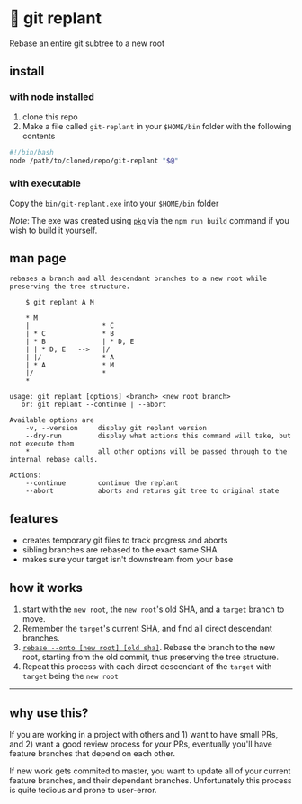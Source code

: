 # 🌱 git replant

Rebase an entire git subtree to a new root

## install

### with node installed
1. clone this repo
1. Make a file called `git-replant` in your `$HOME/bin` folder with the following contents

```bash
#!/bin/bash
node /path/to/cloned/repo/git-replant "$@"
```

### with executable
Copy the `bin/git-replant.exe` into your `$HOME/bin` folder

*Note*: The exe was created using [`pkg`](https://www.npmjs.com/package/pkg) via the `npm run build` command if you wish to build it yourself.


## man page

```
rebases a branch and all descendant branches to a new root while preserving the tree structure.

    $ git replant A M

    * M
    |                  * C
    | * C              * B
    | * B              | * D, E
    | | * D, E   -->   |/
    | |/               * A
    | * A              * M
    |/                 *
    *

usage: git replant [options] <branch> <new root branch>
   or: git replant --continue | --abort

Available options are
    -v, --version     display git replant version
    --dry-run         display what actions this command will take, but not execute them
    *                 all other options will be passed through to the internal rebase calls.

Actions:
    --continue        continue the replant
    --abort           aborts and returns git tree to original state
```


## features
- creates temporary git files to track progress and aborts
- sibling branches are rebased to the exact same SHA
- makes sure your target isn't downstream from your base



## how it works

1. start with the `new root`, the `new root`'s old SHA, and a `target` branch to move.
1. Remember the `target`'s current SHA, and find all direct descendant branches.
1. [`rebase --onto [new root] [old sha]`](https://stackoverflow.com/questions/29914052/i-cant-understand-the-behaviour-of-git-rebase-onto). Rebase the branch to the new root, starting from the old commit, thus preserving the tree structure.
1. Repeat this process with each direct descendant of the `target` with `target` being the `new root`

---

## why use this?
If you are working in a project with others and 1) want to have small PRs, and 2) want a good review process for your PRs, eventually you'll have feature branches that depend on each other.

If new work gets commited to master, you want to update all of your current feature branches, and their dependant branches. Unfortunately this process is quite tedious and prone to user-error.
